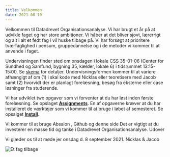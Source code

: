 ```yaml
---
title: Velkommen
date: 2021-08-10
---
```


Velkommen til Datadrevet Organisationsanalyse. Vi har brugt et år på at udvikle faget og har store ambitioner. Vi håber at det bliver sjovt, lærerrigt og alt i alt et fedt fag i vil huske tilbage på. Vi har forsøgt at prioritere tværfaglighed i pensum, gruppedannelse og i de metoder vi kommer til at anvende i faget. 

Undervisningen finder sted om onsdagen i lokale CSS 35-01-06 (Center for Sundhed og Samfund, bygning 35, kælder, lokale 6) i tidsrummet 13:15-15:00. Se [skema](https://skema.ku.dk/tt/tt.asp?SDB=ku2122&language=EN&folder=Reporting&style=textspreadsheet&type=student+set&idtype=id&id=168932&weeks=1-53&days=1-7&periods=1-68&width=0&height=0&template=SWSCUST+student+set+textspreadsheet) for detaljer. Undervisningsformen kommer til at variere afhængigt af om (1)  i skal kode med Nicklas eller teoretisere med Jacob samt (2) hvorvidt der er planlagt forelæsning, besøg fra eksterne eller case løsninger fra studerende. 

Vi har udviklet two opgaver som vi forventer at du har løst inden første forelæsning. Se opslaget **[Assignments](/post/assignments)**. En af opgaverne kræver at du har installeret de værktøjer som vi kommer til at bruge i løbet af semesteret. Se opsalget **[Install](/post/install)**. 

Vi kommer til at bruge Absalon , Github og denne side 
Det er vigtigt at du investerer en masse tid og tanke i Datadrevet Organisationsanalyse. Udover 


Vi glæder os til at møde jer onsdag d. 8 september 2021.
Nicklas & Jacob

![Et fag tilbage](/static/image.png)